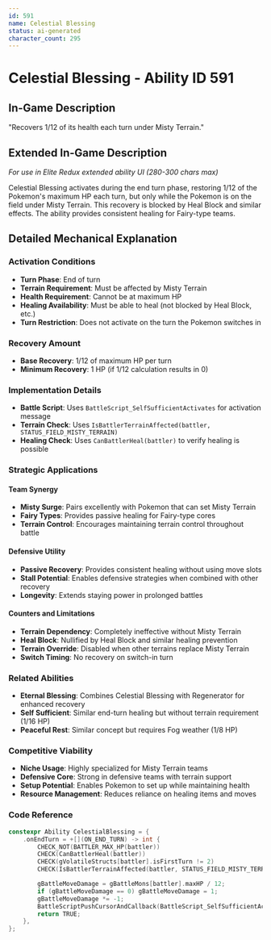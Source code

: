 ```yaml
---
id: 591
name: Celestial Blessing
status: ai-generated
character_count: 295
---
```


# Celestial Blessing - Ability ID 591

## In-Game Description
"Recovers 1/12 of its health each turn under Misty Terrain."

## Extended In-Game Description
*For use in Elite Redux extended ability UI (280-300 chars max)*

Celestial Blessing activates during the end turn phase, restoring 1/12 of the Pokemon's maximum HP each turn, but only while the Pokemon is on the field under Misty Terrain. This recovery is blocked by Heal Block and similar effects. The ability provides consistent healing for Fairy-type teams.

## Detailed Mechanical Explanation

### Activation Conditions
- **Turn Phase**: End of turn
- **Terrain Requirement**: Must be affected by Misty Terrain
- **Health Requirement**: Cannot be at maximum HP
- **Healing Availability**: Must be able to heal (not blocked by Heal Block, etc.)
- **Turn Restriction**: Does not activate on the turn the Pokemon switches in

### Recovery Amount
- **Base Recovery**: 1/12 of maximum HP per turn
- **Minimum Recovery**: 1 HP (if 1/12 calculation results in 0)

### Implementation Details
- **Battle Script**: Uses `BattleScript_SelfSufficientActivates` for activation message
- **Terrain Check**: Uses `IsBattlerTerrainAffected(battler, STATUS_FIELD_MISTY_TERRAIN)`
- **Healing Check**: Uses `CanBattlerHeal(battler)` to verify healing is possible

### Strategic Applications

#### Team Synergy
- **Misty Surge**: Pairs excellently with Pokemon that can set Misty Terrain
- **Fairy Types**: Provides passive healing for Fairy-type cores
- **Terrain Control**: Encourages maintaining terrain control throughout battle

#### Defensive Utility
- **Passive Recovery**: Provides consistent healing without using move slots
- **Stall Potential**: Enables defensive strategies when combined with other recovery
- **Longevity**: Extends staying power in prolonged battles

#### Counters and Limitations
- **Terrain Dependency**: Completely ineffective without Misty Terrain
- **Heal Block**: Nullified by Heal Block and similar healing prevention
- **Terrain Override**: Disabled when other terrains replace Misty Terrain
- **Switch Timing**: No recovery on switch-in turn

### Related Abilities
- **Eternal Blessing**: Combines Celestial Blessing with Regenerator for enhanced recovery
- **Self Sufficient**: Similar end-turn healing but without terrain requirement (1/16 HP)
- **Peaceful Rest**: Similar concept but requires Fog weather (1/8 HP)

### Competitive Viability
- **Niche Usage**: Highly specialized for Misty Terrain teams
- **Defensive Core**: Strong in defensive teams with terrain support
- **Setup Potential**: Enables Pokemon to set up while maintaining health
- **Resource Management**: Reduces reliance on healing items and moves

### Code Reference
```cpp
constexpr Ability CelestialBlessing = {
    .onEndTurn = +[](ON_END_TURN) -> int {
        CHECK_NOT(BATTLER_MAX_HP(battler))
        CHECK(CanBattlerHeal(battler))
        CHECK(gVolatileStructs[battler].isFirstTurn != 2)
        CHECK(IsBattlerTerrainAffected(battler, STATUS_FIELD_MISTY_TERRAIN))

        gBattleMoveDamage = gBattleMons[battler].maxHP / 12;
        if (gBattleMoveDamage == 0) gBattleMoveDamage = 1;
        gBattleMoveDamage *= -1;
        BattleScriptPushCursorAndCallback(BattleScript_SelfSufficientActivates);
        return TRUE;
    },
};
```
